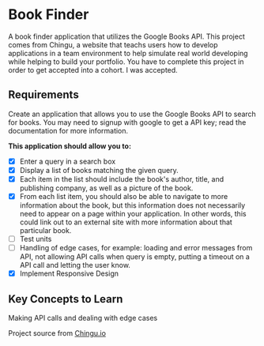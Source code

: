 # Book Finder
A book finder application that utilizes the Google Books API. This project comes from Chingu, a website that teachs users how to develop applications in a team environment to help simulate real world developing while helping to build your portfolio.
You have to complete this project in order to get accepted into a cohort. I was accepted.

## Requirements
Create an application that allows you to use the Google Books API to search for books. You may need to signup with google to get a API key; read the documentation for more information.

__This application should allow you to:__
 - [x] Enter a query in a search box
 - [x] Display a list of books matching the given query.
 - [x] Each item in the list should include the book's author, title, and publishing company, as well as a picture of the book.
 - [x] From each list item, you should also be able to navigate to more information about the book, but this information does not necessarily need to appear on a page within your application. In other words, this could link out to an external site with more information about that particular book.
 - [ ] Test units
 - [ ] Handling of edge cases, for example: loading and error messages from API, not allowing API calls when query is empty, putting a timeout on a API call and letting the user know.
 - [x] Implement Responsive Design
 
## Key Concepts to Learn
Making API calls and dealing with edge cases

Project source from [Chingu.io](https://chingu.io/)

